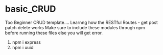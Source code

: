 # basic_CRUD
Too Beginner CRUD template.... Learnng how the RESTful Routes - get post patch delete works 
Make sure to include these modules through npm before running these files else you will get error.
1. npm i express
2. npm i uuid

